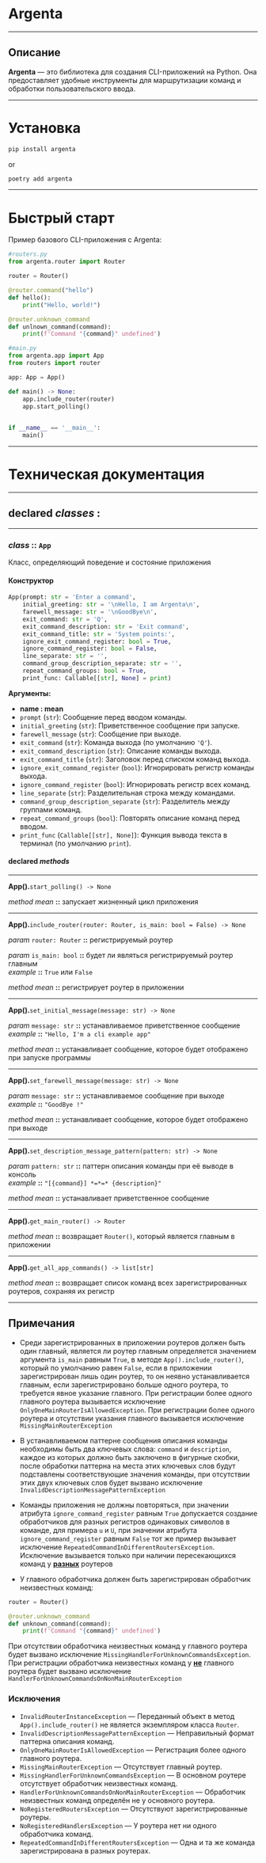 # Argenta

---

## Описание
**Argenta** — это библиотека для создания CLI-приложений на Python. Она предоставляет удобные инструменты для маршрутизации команд и обработки пользовательского ввода.

---

# Установка
```bash
pip install argenta
```
or
```bash
poetry add argenta
```

---

# Быстрый старт
Пример базового CLI-приложения с Argenta:
```python
#routers.py
from argenta.router import Router

router = Router()

@router.command("hello")
def hello():
    print("Hello, world!")

@router.unknown_command
def unlnown_command(command):
    print(f'Command "{command}" undefined')
```
```python
#main.py
from argenta.app import App
from routers import router

app: App = App()

def main() -> None:
    app.include_router(router)
    app.start_polling()

    
if __name__ == '__main__':
    main()
```

---

# Техническая документация

---

## declared *classes* :

---

###  *class* :: `App` 
Класс, определяющий поведение и состояние приложения

#### Конструктор
```python
App(prompt: str = 'Enter a command',
    initial_greeting: str = '\nHello, I am Argenta\n',
    farewell_message: str = '\nGoodBye\n',
    exit_command: str = 'Q',
    exit_command_description: str = 'Exit command',
    exit_command_title: str = 'System points:',
    ignore_exit_command_register: bool = True,
    ignore_command_register: bool = False,
    line_separate: str = '',
    command_group_description_separate: str = '',
    repeat_command_groups: bool = True,
    print_func: Callable[[str], None] = print)
```
**Аргументы:**
- **name : mean**
- `prompt` (`str`): Сообщение перед вводом команды.
- `initial_greeting` (`str`): Приветственное сообщение при запуске.
- `farewell_message` (`str`): Сообщение при выходе.
- `exit_command` (`str`): Команда выхода (по умолчанию `'Q'`).
- `exit_command_description` (`str`): Описание команды выхода.
- `exit_command_title` (`str`): Заголовок перед списком команд выхода.
- `ignore_exit_command_register` (`bool`): Игнорировать регистр команды выхода.
- `ignore_command_register` (`bool`): Игнорировать регистр всех команд.
- `line_separate` (`str`): Разделительная строка между командами.
- `command_group_description_separate` (`str`): Разделитель между группами команд.
- `repeat_command_groups` (`bool`): Повторять описание команд перед вводом.
- `print_func` (`Callable[[str], None]`): Функция вывода текста в терминал (по умолчанию `print`).

#### **declared *methods***     

---

**App().**`start_polling() -> None`  

*method mean* **::** запускает жизненный цикл приложения

---

**App().**`include_router(router: Router, is_main: bool = False) -> None`  

*param* `router: Router` **::** регистрируемый роутер  

*param* `is_main: bool` **::** будет ли являться регистрируемый роутер главным  
*example* **::** `True` или `False` 

*method mean* **::** регистрирует роутер в приложении

---

**App().**`set_initial_message(message: str) -> None`  

*param* `message: str` **::** устанавливаемое приветственное сообщение  
*example* **::** `"Hello, I'm a cli example app"`

*method mean* **::** устанавливает сообщение, которое будет отображено при запуске программы

---

**App().**`set_farewell_message(message: str) -> None`  

*param* `message: str` **::** устанавливаемое сообщение при выходе  
*example* **::** `"GoodBye !"`

*method mean* **::** устанавливает сообщение, которое будет отображено при выходе

---

**App().**`set_description_message_pattern(pattern: str) -> None`  

*param* `pattern: str` **::** паттерн описания команды при её выводе в консоль  
*example* **::** `"[{command}] *=*=* {description}"`

*method mean* **::** устанавливает приветственное сообщение

---

**App().**`get_main_router() -> Router`  

*method mean* **::** возвращает `Router()`, который является главным в приложении

---

**App().**`get_all_app_commands() -> list[str]`  

*method mean* **::** возвращает список команд всех зарегистрированных роутеров, сохраняя их регистр

---

## Примечания  

-  Среди зарегистрированных в приложении роутеров должен быть один главный, является ли роутер главным
определяется значением аргумента `is_main` равным `True`, в методе `App().include_router()`, который по умолчанию равен
`False`, если в приложении зарегистрирован лишь один роутер, то он неявно устанавливается главным, если
зарегистрировано больше одного роутера, то требуется явное указание главного. При регистрации более одного
главного роутера вызывается исключение `OnlyOneMainRouterIsAllowedException`. При регистрации более одного
роутера и отсутствии указания главного вызывается исключение `MissingMainRouterException`  

- В устанавливаемом паттерне сообщения описания команды необходимы быть два ключевых слова: 
`command` и `description`, каждое из которых должно быть заключено в фигурные скобки, после обработки
паттерна на места этих ключевых слов будут подставлены соответствующие значения команды, при отсутствии
этих двух ключевых слов будет вызвано исключение `InvalidDescriptionMessagePatternException`

- Команды приложения не должны повторяться, при значении атрибута `ignore_command_register` равным `True`
допускается создание обработчиков для разных регистров одинаковых символов в команде, для примера `u` и `U`,
при значении атрибута `ignore_command_register` равным `False` тот же пример вызывает исключение 
`RepeatedCommandInDifferentRoutersException`. Исключение вызывается только при наличии пересекающихся команд 
у __<u>разных</u>__ роутеров

- У главного обработчика должен быть зарегистрирован обработчик неизвестных команд:  
```python
router = Router()

@router.unknown_command
def unknown_command(command):
    print(f'Command "{command}" undefined')
```
При отсутствии обработчика неизвестных команд у главного роутера будет вызвано исключение
`MissingHandlerForUnknownCommandsException`. При регистрации обработчика неизвестных команд у
__<u>не</u>__ главного роутера будет вызвано исключение `HandlerForUnknownCommandsOnNonMainRouterException`




### Исключения

- `InvalidRouterInstanceException` — Переданный объект в метод `App().include_router()` не является экземпляром класса `Router`.
- `InvalidDescriptionMessagePatternException` — Неправильный формат паттерна описания команд.
- `OnlyOneMainRouterIsAllowedException` — Регистрация более одного главного роутера.
- `MissingMainRouterException` — Отсутствует главный роутер.
- `MissingHandlerForUnknownCommandsException` — В основном роутере отсутствует обработчик неизвестных команд.
- `HandlerForUnknownCommandsOnNonMainRouterException` — Обработчик неизвестных команд определён не у основного роутера.
- `NoRegisteredRoutersException` — Отсутствуют зарегистрированные роутеры.
- `NoRegisteredHandlersException` — У роутера нет ни одного обработчика команд.
- `RepeatedCommandInDifferentRoutersException` — Одна и та же команда зарегистрирована в разных роутерах.


